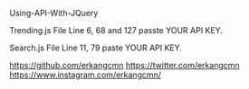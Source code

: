 Using-API-With-JQuery


Trending.js File
Line 6, 68 and 127 passte YOUR API KEY.


Search.js File
Line 11, 79 paste YOUR API KEY.


https://github.com/erkangcmn
https://twitter.com/erkangcmn
https://www.instagram.com/erkangcmn/
